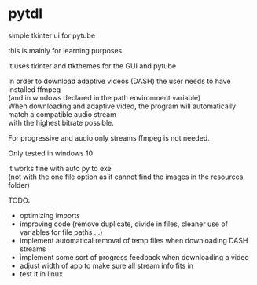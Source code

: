 # pytdl
simple tkinter ui for pytube

this is mainly for learning purposes

it uses tkinter and ttkthemes for the GUI and pytube 

In order to download adaptive videos (DASH) the user needs to have installed ffmpeg  
(and in windows declared in the path environment variable)  
When downloading and adaptive video, the program will automatically match a compatible audio stream  
with the highest bitrate possible.

For progressive and audio only streams ffmpeg is not needed.

Only tested in windows 10

it works fine with auto py to exe  
(not with the one file option as it cannot find the images in the resources folder)

TODO:

- optimizing imports  
- improving code (remove duplicate, divide in files, cleaner use of variables for file paths ...)  
- implement automatical removal of temp files when downloading DASH streams
- implement some sort of progress feedback when downloading a video
- adjust width of app to make sure all stream info fits in
- test it in linux
